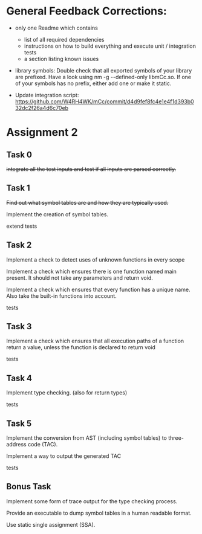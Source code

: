 # General Feedback Corrections:

* only one Readme which contains 
  * list of all required dependencies    
  * instructions on how to build everything and execute unit / integration tests   
  * a section listing known issues
  
* library symbols: Double check that all exported symbols of your library are prefixed. Have a look using nm -g --defined-only libmCc.so. If one of your symbols has no prefix, either add one or make it static.

* Update integration script: https://github.com/W4RH4WK/mCc/commit/d4d9fef8fc4e1e4f1d393b032dc2f26a4d6c70eb










# Assignment 2 

## Task 0 
~~integrate all the test inputs and test if all inputs are parsed correctly.~~

## Task 1
~~Find out what symbol tables are and how they are typically used.~~

Implement the creation of symbol tables.

extend tests

## Task 2
Implement a check to detect uses of unknown functions in every scope

Implement a check which ensures there is one function named main present. It should not take any parameters and return void.

Implement a check which ensures that every function has a unique name. Also take the built-in functions into account.

tests

## Task 3
Implement a check which ensures that all execution paths of a function return a value, unless the function is declared to return void

tests

## Task 4
Implement type checking. (also for return types)

tests

## Task 5 
Implement the conversion from AST (including symbol tables) to three-address code (TAC).

Implement a way to output the generated TAC

tests

## Bonus Task
Implement some form of trace output for the type checking process. 

Provide an executable to dump symbol tables in a human readable format.

Use static single assignment (SSA).
